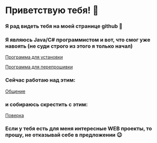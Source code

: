 # Приветствую тебя! 👋
### Я рад видеть тебя на моей странице github 🤘

### Я являюсь Java/C# программистом и вот, что смог уже навоять (не суди строго из этого я только начал)

[Программа для установки](https://github.com/megabert3/ProgramForStend)

[Программа для перепрошивки](https://github.com/megabert3/GSM_NBIoT_Module)

### Сейчас работаю над этим:
[Общение](https://github.com/megabert3/HDLCprotochol)

### и собираюсь скрестить с этим:
[Поверка](https://github.com/megabert3/StendNevaTest)

### Если у тебя есть для меня интересные WEB проекты, то прошу, не отказывай себе в предложении 😉

<!--
**megabert3/megabert3** is a ✨ _special_ ✨ repository because its `README.md` (this file) appears on your GitHub profile.

Here are some ideas to get you started:

- 🔭 I’m currently working on ...
- 🌱 I’m currently learning ...
- 👯 I’m looking to collaborate on ...
- 🤔 I’m looking for help with ...
- 💬 Ask me about ...
- 📫 How to reach me: ...
- 😄 Pronouns: ...
- ⚡ Fun fact: ...
-->
